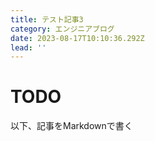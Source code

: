 ```yaml
---
title: テスト記事3
category: エンジニアブログ
date: 2023-08-17T10:10:36.292Z
lead: ''
---
```

# TODO
以下、記事をMarkdownで書く
